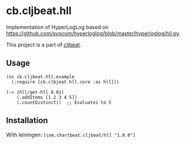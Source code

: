 # cb.cljbeat.hll

Implementation of HyperLogLog based on
https://github.com/svpcom/hyperloglog/blob/master/hyperloglog/hll.py.

This project is a part of [cljbeat](http://chartbeat-labs.github.io/cljbeat/).

## Usage

```
(ns cb.cljbeat.hll.example
  (:require [cb.clbjeat.hll.core :as hll]))

(-> (hll/get-hll 0.01)
    (.addItems [1 2 3 4 5])
    (.countDistinct))  ;; Evaluates to 5
```

## Installation

With leiningen: `[com.chartbeat.cljbeat/hll "1.0.0"]`